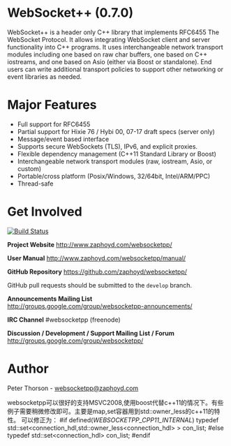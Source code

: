 WebSocket++ (0.7.0)
==========================

WebSocket++ is a header only C++ library that implements RFC6455 The WebSocket
Protocol. It allows integrating WebSocket client and server functionality into
C++ programs. It uses interchangeable network transport modules including one
based on raw char buffers, one based on C++ iostreams, and one based on Asio 
(either via Boost or standalone). End users can write additional transport
policies to support other networking or event libraries as needed.

Major Features
==============
* Full support for RFC6455
* Partial support for Hixie 76 / Hybi 00, 07-17 draft specs (server only)
* Message/event based interface
* Supports secure WebSockets (TLS), IPv6, and explicit proxies.
* Flexible dependency management (C++11 Standard Library or Boost)
* Interchangeable network transport modules (raw, iostream, Asio, or custom)
* Portable/cross platform (Posix/Windows, 32/64bit, Intel/ARM/PPC)
* Thread-safe

Get Involved
============

[![Build Status](https://travis-ci.org/zaphoyd/websocketpp.png)](https://travis-ci.org/zaphoyd/websocketpp)

**Project Website**
http://www.zaphoyd.com/websocketpp/

**User Manual**
http://www.zaphoyd.com/websocketpp/manual/

**GitHub Repository**
https://github.com/zaphoyd/websocketpp/

GitHub pull requests should be submitted to the `develop` branch.

**Announcements Mailing List**
http://groups.google.com/group/websocketpp-announcements/

**IRC Channel**
 #websocketpp (freenode)

**Discussion / Development / Support Mailing List / Forum**
http://groups.google.com/group/websocketpp/

Author
======
Peter Thorson - websocketpp@zaphoyd.com

websocketpp可以很好的支持MSVC2008,使用boost代替c++11的情况下。有些例子需要稍微修改即可。主要是map,set容器用到std::owner_less的c++11的特性。
可以修正为：
#if defined(_WEBSOCKETPP_CPP11_INTERNAL_)
    typedef std::set<connection_hdl,std::owner_less<connection_hdl> > con_list;
#else
    typedef std::set<connection_hdl> con_list;
#endif

